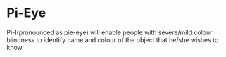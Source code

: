 # Pi-Eye
Pi-I(pronounced as pie-eye) will enable people with severe/mild colour blindness to identify name and colour of the object that he/she wishes to know.
